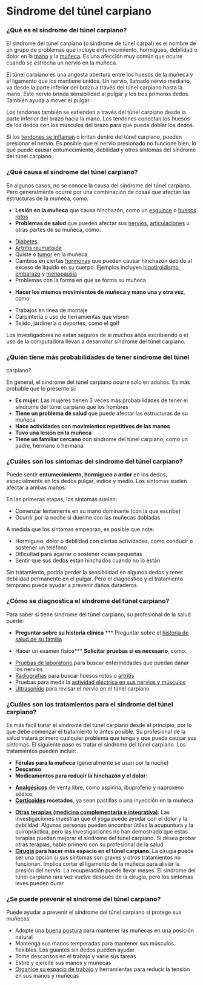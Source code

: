 Síndrome del túnel carpiano
===========================


### ¿Qué es el síndrome del túnel carpiano?


El síndrome del túnel carpiano (o síndrome de túnel carpal) es el 
nombre de un grupo de problemas que incluye entumecimiento, 
hormigueo, debilidad o dolor en la [mano](https://medlineplus.gov/spanish/handinjuriesanddisorders.html) y la [muñeca](https://medlineplus.gov/spanish/wristinjuriesanddisorders.html). Es una afección 
muy común que ocurre cuando se estrecha un nervio en la muñeca.


El túnel carpiano es una angosta abertura entre los huesos de la 
muñeca y el ligamento que los mantiene unidos. Un nervio, llamado 
nervio mediano, va desde la parte inferior del brazo a través del túnel 
carpiano hasta la mano. Este nervio brinda sensibilidad al pulgar y los 
tres primeros dedos. También ayuda a mover el pulgar.


Los tendones también se extienden a través del túnel carpiano 
desde la parte inferior del brazo hacia la mano. Los tendones conectan 
los huesos de los dedos con los músculos del brazo para que pueda 
doblar los dedos.


Si los [tendones se inflaman](https://medlineplus.gov/spanish/tendinitis.html) o irritan dentro del túnel carpiano, 
pueden presionar el nervio. Es posible que el nervio presionado no 
funcione bien, lo que puede causar entumecimiento, debilidad y otros 
síntomas del síndrome del túnel carpiano.


### ¿Qué causa el síndrome del túnel carpiano?


En algunos casos, no se conoce la causa del síndrome del túnel 
carpiano. Pero generalmente ocurre por una combinación de cosas que 
afectan las estructuras de la muñeca, como:


* **Lesión en la muñeca** que causa hinchazón, como un [esguince](https://medlineplus.gov/spanish/sprainsandstrains.html) 
o [huesos rotos](https://medlineplus.gov/spanish/fractures.html)
* **Problemas de salud** que pueden afectar sus [nervios](https://medlineplus.gov/spanish/peripheralnervedisorders.html), 
[articulaciones](https://medlineplus.gov/spanish/jointdisorders.html) u otras partes de su muñeca, como:
+ [Diabetes](https://medlineplus.gov/spanish/diabetes.html)
+ [Artritis reumatoide](https://medlineplus.gov/spanish/rheumatoidarthritis.html)
+ Quiste o [tumor](https://medlineplus.gov/spanish/benigntumors.html) en la muñeca
+ Cambios en ciertas [hormonas](https://medlineplus.gov/spanish/hormones.html) que pueden causar hinchazón 
debido al exceso de líquido en su cuerpo. Ejemplos incluyen 
[hipotiroidismo](https://medlineplus.gov/spanish/hypothyroidism.html), [embarazo](https://medlineplus.gov/spanish/pregnancy.html) y [menopausia](https://medlineplus.gov/spanish/menopause.html)
+ Problemas con la forma en que se forma su muñeca

* **Hacer los mismos movimientos de muñeca y mano una y otra vez**, como:
+ Trabajos en línea de montaje
+ Carpintería o uso de herramientas que vibren
+ Tejido, jardinería o deportes, como el golf


Los investigadores no están seguros de si muchos años 
escribiendo o el uso de la computadora llevan a desarrollar 
síndrome del túnel carpiano.


### ¿Quién tiene más probabilidades de tener síndrome del túnel 
carpiano?


En general, el síndrome del túnel carpiano ocurre solo en adultos. 
Es más probable que lo presente si:


* **Es mujer**: Las mujeres tienen 3 veces más probabilidades de 
tener el síndrome del túnel carpiano que los hombres
* **Tiene un problema de salud** que puede afectar las estructuras de 
su muñeca
* **Hace actividades con movimientos repetitivos de las manos**
* **Tuvo una lesión en la muñeca**
* **Tiene un familiar cercano** con síndrome del túnel carpiano, como un 
padre, hermano o hermana


### ¿Cuáles son los síntomas del síndrome del túnel carpiano?


Puede sentir **entumecimiento, hormigueo o ardor** en los dedos, 
especialmente en los dedos pulgar, índice y medio. Los síntomas 
suelen afectar a ambas manos.


En las primeras etapas, los síntomas suelen:


* Comenzar lentamente en su mano dominante (con la que 
escribe)
* Ocurrir por la noche si duerme con las muñecas dobladas


A medida que los síntomas empeoran, es posible que note:


* Hormigueo, dolor o debilidad con ciertas actividades, como 
conducir o sostener un teléfono
* Dificultad para agarrar o sostener cosas pequeñas
* Sentir que sus dedos están hinchados cuando no lo están


Sin tratamiento, podría perder la sensibilidad en algunos dedos y 
tener debilidad permanente en el pulgar. Pero el diagnóstico y el 
tratamiento temprano puede ayudar a prevenir daños duraderos.


### ¿Cómo se diagnostica el síndrome del túnel carpiano?


Para saber si tiene síndrome del túnel carpiano, su profesional de la 
salud puede:


* **Preguntar sobre su historia clínica**
*** Preguntar sobre el [historia de salud de su familia](https://medlineplus.gov/spanish/familyhistory.html)

* Hacer un examen físico*** **Solicitar pruebas si es necesario**, como:
+ [Pruebas de laboratorio](https://medlineplus.gov/spanish/laboratorytests.html) para buscar enfermedades que puedan 
dañar los nervios
+ [Radiografías](https://medlineplus.gov/spanish/xrays.html) para buscar huesos rotos o [artritis](https://medlineplus.gov/spanish/arthritis.html)
+ Pruebas para medir la [actividad eléctrica en sus nervios y músculos](https://medlineplus.gov/spanish/pruebas-de-laboratorio/electromiografia-y-estudios-de-conduccion-nerviosa/)
+ [Ultrasonido](https://medlineplus.gov/spanish/pruebas-de-laboratorio/ecografia/) para revisar el nervio en el túnel carpiano


### ¿Cuáles son los tratamientos para el síndrome del túnel carpiano?


Es más fácil tratar el síndrome del túnel carpiano desde el principio, 
por lo que debe comenzar el tratamiento lo antes posible. Su 
profesional de la salud tratará primero cualquier problema que tenga y 
que pueda causar sus síntomas. El siguiente paso es tratar el síndrome 
del túnel carpiano. Los tratamientos pueden incluir:


* **Férulas para la muñeca** (generalmente se usan por la 
noche)
* **Descanso**
* **Medicamentos para reducir la hinchazón y el dolor**:
+ **[Analgésicos](https://medlineplus.gov/spanish/painrelievers.html)** de venta libre, como aspirina, ibuprofeno y 
naproxeno sódico
+ **[Corticoides](https://medlineplus.gov/spanish/steroids.html) recetados**, ya sean pastillas o una inyección en la muñeca

* **[Otras terapias (medicina complementaria e integrativa)](../spanish/complementaryandintegrativemedicine.html)**: Las 
investigaciones muestran que el yoga puede ayudar con el dolor y 
la debilidad. Algunas personas pueden encontrar útiles la 
acupuntura y la quiropráctica, pero las investigaciones no han 
demostrado que estas terapias puedan mejorar el síndrome del 
túnel carpiano. Si desea probar otras terapias, hable primero con 
su profesional de la salud
* **[Cirugía](https://medlineplus.gov/spanish/surgery.html) para hacer más espacio en el túnel carpiano**: La 
cirugía puede ser una opción si sus síntomas son graves y otros 
tratamientos no funcionan. Implica cortar el ligamento de la 
muñeca para aliviar la presión del nervio. La recuperación puede 
llevar meses. El síndrome del túnel carpiano rara vez vuelve 
después de la cirugía, pero los síntomas leves pueden durar


### ¿Se puede prevenir el síndrome del túnel carpiano?


Puede ayudar a prevenir el síndrome del túnel carpiano si protege 
sus muñecas:


* Adopte una [buena postura](https://medlineplus.gov/spanish/guidetogoodposture.html) para mantener las muñecas en una 
posición natural
* Mantenga sus manos temperadas para mantener sus 
músculos flexibles. Los guantes sin dedos pueden ayudar
* Tome descansos en el trabajo y varíe sus tareas
* Estire y ejercite sus manos y muñecas
* [Organice su espacio de trabajo](https://medlineplus.gov/spanish/ergonomics.html) y herramientas para reducir la 
tensión en sus manos y muñecas
